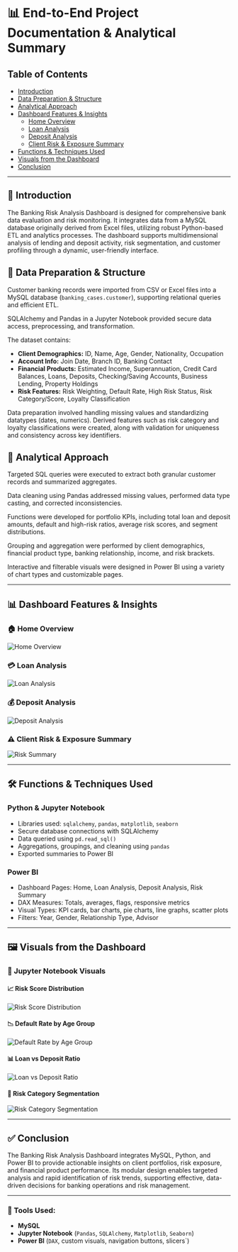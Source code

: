 # 📊 End-to-End Project Documentation & Analytical Summary

## Table of Contents
- [Introduction](#introduction)  
- [Data Preparation & Structure](#data-preparation--structure)  
- [Analytical Approach](#analytical-approach)  
- [Dashboard Features & Insights](#dashboard-features--insights)  
  - [Home Overview](#home-overview)  
  - [Loan Analysis](#loan-analysis)  
  - [Deposit Analysis](#deposit-analysis)  
  - [Client Risk & Exposure Summary](#client-risk--exposure-summary)  
- [Functions & Techniques Used](#functions--techniques-used)  
- [Visuals from the Dashboard](#visuals-from-the-dashboard)  
- [Conclusion](#conclusion)  

---

## 📌 Introduction
The Banking Risk Analysis Dashboard is designed for comprehensive bank data evaluation and risk monitoring. It integrates data from a MySQL database originally derived from Excel files, utilizing robust Python-based ETL and analytics processes. The dashboard supports multidimensional analysis of lending and deposit activity, risk segmentation, and customer profiling through a dynamic, user-friendly interface.

## 🧱 Data Preparation & Structure
Customer banking records were imported from CSV or Excel files into a MySQL database (`banking_cases.customer`), supporting relational queries and efficient ETL.

SQLAlchemy and Pandas in a Jupyter Notebook provided secure data access, preprocessing, and transformation.

The dataset contains:

- **Client Demographics:** ID, Name, Age, Gender, Nationality, Occupation  
- **Account Info:** Join Date, Branch ID, Banking Contact  
- **Financial Products:** Estimated Income, Superannuation, Credit Card Balances, Loans, Deposits, Checking/Saving Accounts, Business Lending, Property Holdings  
- **Risk Features:** Risk Weighting, Default Rate, High Risk Status, Risk Category/Score, Loyalty Classification  

Data preparation involved handling missing values and standardizing datatypes (dates, numerics). Derived features such as risk category and loyalty classifications were created, along with validation for uniqueness and consistency across key identifiers.

## 🧠 Analytical Approach
Targeted SQL queries were executed to extract both granular customer records and summarized aggregates.

Data cleaning using Pandas addressed missing values, performed data type casting, and corrected inconsistencies.

Functions were developed for portfolio KPIs, including total loan and deposit amounts, default and high-risk ratios, average risk scores, and segment distributions.

Grouping and aggregation were performed by client demographics, financial product type, banking relationship, income, and risk brackets.

Interactive and filterable visuals were designed in Power BI using a variety of chart types and customizable pages.

---

## 📊 Dashboard Features & Insights

### 🏠 Home Overview
![Home Overview](images/Home%20Overview.png)

### 💳 Loan Analysis
![Loan Analysis](images/Loan%20Analysis.png)

### 💰 Deposit Analysis
![Deposit Analysis](images/Deposit%20Analysis.png)

### ⚠️ Client Risk & Exposure Summary
![Risk Summary](images/Risk%20Summary.png)

---

## 🛠️ Functions & Techniques Used

### Python & Jupyter Notebook
- Libraries used: `sqlalchemy`, `pandas`, `matplotlib`, `seaborn`  
- Secure database connections with SQLAlchemy  
- Data queried using `pd.read_sql()`  
- Aggregations, groupings, and cleaning using `pandas`  
- Exported summaries to Power BI

### Power BI
- Dashboard Pages: Home, Loan Analysis, Deposit Analysis, Risk Summary  
- DAX Measures: Totals, averages, flags, responsive metrics  
- Visual Types: KPI cards, bar charts, pie charts, line graphs, scatter plots  
- Filters: Year, Gender, Relationship Type, Advisor

---

## 🖼️ Visuals from the Dashboard

### 📌 Jupyter Notebook Visuals

#### 📈 Risk Score Distribution
![Risk Score Distribution](images/Risk%20Score%20Distribution.png)

#### 📉 Default Rate by Age Group
![Default Rate by Age Group](images/Default%20Rate%20by%20Age%20Group.png)

#### 📊 Loan vs Deposit Ratio
![Loan vs Deposit Ratio](images/Loan%20vs%20Deposit%20Ratio.png)

#### 🧮 Risk Category Segmentation
![Risk Category Segmentation](images/Risk%20Category%20Segmentation.png)

---

## ✅ Conclusion
The Banking Risk Analysis Dashboard integrates MySQL, Python, and Power BI to provide actionable insights on client portfolios, risk exposure, and financial product performance. Its modular design enables targeted analysis and rapid identification of risk trends, supporting effective, data-driven decisions for banking operations and risk management.

---

### 🧰 Tools Used:
- **MySQL**  
- **Jupyter Notebook** (`Pandas`, `SQLAlchemy`, `Matplotlib`, `Seaborn`)  
- **Power BI** (`DAX`, custom visuals, navigation buttons, slicers`)
